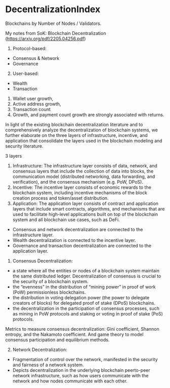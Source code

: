 # DecentralizationIndex
Blockchains by Number of Nodes / Validators.

My notes from SoK: Blockchain Decentralization (https://arxiv.org/pdf/2205.04256.pdf)

1. Protocol-based:
- Consensus & Network
- Governance
2. User-based:
- Wealth
- Transaction

1. Wallet user growth, 
2. Active address growth, 
3. Transaction count
4. Growth, and payment count growth are strongly associated with returns.

In light of the existing blockchain decentralization literature and to comprehensively analyze the decentralization of blockchain systems, we further elaborate on the three layers of infrastructure, incentive, and application that consolidate the layers used in the blockchain modeling and security literature. 

3 layers

1. Infrastructure: The infrastructure layer consists of data, network, and consensus layers that include the collection of data into blocks, the communication model (distributed networking, data forwarding, and verification), and the consensus mechanism (e.g. PoW, DPoS).
2. Incentive: The incentive layer consists of economic rewards to the blockchain system, including incentive mechanisms of the block creation process and token/asset distribution.
3. Application: The application layer consists of contract and application layers that include smart contracts, algorithms, and mechanisms that are used to facilitate high-level applications built on top of the blockchain system and all blockchain use cases, such as DeFi.

- Consensus and network decentralization are connected to the infrastructure layer.
- Wealth decentralization is connected to the incentive layer.
- Governance and transaction decentralization are connected to the application layer.

1. Consensus Decentralization:

- a state where all the entities or nodes of a blockchain system maintain the same distributed ledger. Decentralization of consensus is crucial to the security of a blockchain system.
- the “evenness” in the distribution of “mining power” in proof of work (PoW) permissionless blockchains.
- the distribution in voting delegation power (the power to delegate creators of blocks) for delegated proof of stake (DPoS) blockchains.
- the decentralization in the participation of consensus processes, such as mining in PoW protocols and staking or voting in proof of stake (PoS)
protocols.

Metrics to measure consensus decentralization: Gini coefficient, Shannon entropy, and the Nakamoto coefficient. And game theory to model consensus participation and equilibrium methods.
 
2. Network Decentralization:

- Fragmentation of control over the network, manifested in the security and fairness of a network system.
- Depicts decentralization in the underlying blockchain peerto-peer network infrastructure, such as how users communicate with the network and how nodes communicate with each other.
 
 
 
 


